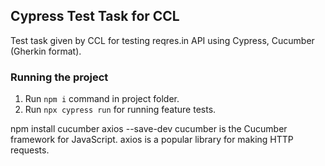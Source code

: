 ## Cypress Test Task for CCL

Test task given by CCL for testing reqres.in API using Cypress, Cucumber (Gherkin format).


### Running the project

1. Run `npm i` command in project folder.
2. Run `npx cypress run` for running feature tests.



npm install cucumber axios --save-dev
cucumber is the Cucumber framework for JavaScript.
axios is a popular library for making HTTP requests.